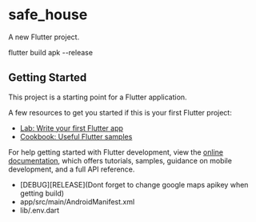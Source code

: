 # safe_house

A new Flutter project.

flutter build apk --release

## Getting Started

This project is a starting point for a Flutter application.

A few resources to get you started if this is your first Flutter project:

- [Lab: Write your first Flutter app](https://docs.flutter.dev/get-started/codelab)
- [Cookbook: Useful Flutter samples](https://docs.flutter.dev/cookbook)

For help getting started with Flutter development, view the
[online documentation](https://docs.flutter.dev/), which offers tutorials,
samples, guidance on mobile development, and a full API reference.

- [DEBUG][RELEASE](Dont forget to change google maps apikey when getting build)
- app/src/main/AndroidManifest.xml
- lib/.env.dart
